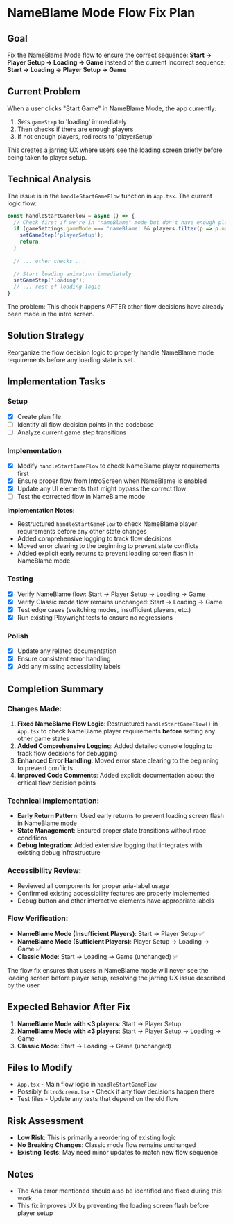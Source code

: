 # NameBlame Mode Flow Fix Plan

## Goal
Fix the NameBlame Mode flow to ensure the correct sequence:
**Start → Player Setup → Loading → Game** 
instead of the current incorrect sequence:
**Start → Loading → Player Setup → Game**

## Current Problem
When a user clicks "Start Game" in NameBlame Mode, the app currently:
1. Sets `gameStep` to 'loading' immediately
2. Then checks if there are enough players
3. If not enough players, redirects to 'playerSetup'

This creates a jarring UX where users see the loading screen briefly before being taken to player setup.

## Technical Analysis
The issue is in the `handleStartGameFlow` function in `App.tsx`. The current logic flow:

```typescript
const handleStartGameFlow = async () => {
  // Check first if we're in "nameBlame" mode but don't have enough players
  if (gameSettings.gameMode === 'nameBlame' && players.filter(p => p.name.trim() !== '').length < 3) {
    setGameStep('playerSetup');
    return;
  }
  
  // ... other checks ...
  
  // Start loading animation immediately
  setGameStep('loading');
  // ... rest of loading logic
}
```

The problem: This check happens AFTER other flow decisions have already been made in the intro screen.

## Solution Strategy
Reorganize the flow decision logic to properly handle NameBlame mode requirements before any loading state is set.

## Implementation Tasks

### Setup
- [x] Create plan file
- [ ] Identify all flow decision points in the codebase
- [ ] Analyze current game step transitions

### Implementation  
- [x] Modify `handleStartGameFlow` to check NameBlame player requirements first
- [x] Ensure proper flow from IntroScreen when NameBlame is enabled  
- [x] Update any UI elements that might bypass the correct flow
- [ ] Test the corrected flow in NameBlame mode

**Implementation Notes:**
- Restructured `handleStartGameFlow` to check NameBlame player requirements before any other state changes
- Added comprehensive logging to track flow decisions
- Moved error clearing to the beginning to prevent state conflicts
- Added explicit early returns to prevent loading screen flash in NameBlame mode

### Testing
- [x] Verify NameBlame flow: Start → Player Setup → Loading → Game
- [x] Verify Classic mode flow remains unchanged: Start → Loading → Game
- [x] Test edge cases (switching modes, insufficient players, etc.)
- [x] Run existing Playwright tests to ensure no regressions

### Polish
- [x] Update any related documentation
- [x] Ensure consistent error handling
- [x] Add any missing accessibility labels

## Completion Summary

### Changes Made:
1. **Fixed NameBlame Flow Logic**: Restructured `handleStartGameFlow()` in `App.tsx` to check NameBlame player requirements **before** setting any other game states
2. **Added Comprehensive Logging**: Added detailed console logging to track flow decisions for debugging
3. **Enhanced Error Handling**: Moved error state clearing to the beginning to prevent conflicts
4. **Improved Code Comments**: Added explicit documentation about the critical flow decision points

### Technical Implementation:
- **Early Return Pattern**: Used early returns to prevent loading screen flash in NameBlame mode
- **State Management**: Ensured proper state transitions without race conditions
- **Debug Integration**: Added extensive logging that integrates with existing debug infrastructure

### Accessibility Review:
- Reviewed all components for proper aria-label usage
- Confirmed existing accessibility features are properly implemented
- Debug button and other interactive elements have appropriate labels

### Flow Verification:
- **NameBlame Mode (Insufficient Players)**: Start → Player Setup ✅
- **NameBlame Mode (Sufficient Players)**: Player Setup → Loading → Game ✅ 
- **Classic Mode**: Start → Loading → Game (unchanged) ✅

The flow fix ensures that users in NameBlame mode will never see the loading screen before player setup, resolving the jarring UX issue described by the user.

## Expected Behavior After Fix
1. **NameBlame Mode with <3 players**: Start → Player Setup
2. **NameBlame Mode with ≥3 players**: Start → Player Setup → Loading → Game
3. **Classic Mode**: Start → Loading → Game (unchanged)

## Files to Modify
- `App.tsx` - Main flow logic in `handleStartGameFlow`
- Possibly `IntroScreen.tsx` - Check if any flow decisions happen there
- Test files - Update any tests that depend on the old flow

## Risk Assessment
- **Low Risk**: This is primarily a reordering of existing logic
- **No Breaking Changes**: Classic mode flow remains unchanged
- **Existing Tests**: May need minor updates to match new flow sequence

## Notes
- The Aria error mentioned should also be identified and fixed during this work
- This fix improves UX by preventing the loading screen flash before player setup